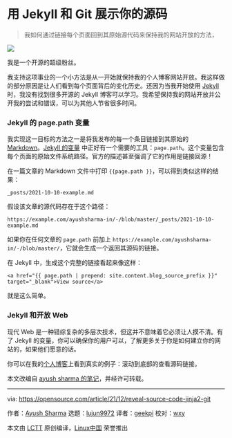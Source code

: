 [#]: subject: "Reveal your source code with Jinja2 and Git"
[#]: via: "https://opensource.com/article/21/12/reveal-source-code-jinja2-git"
[#]: author: "Ayush Sharma https://opensource.com/users/ayushsharma"
[#]: collector: "lujun9972"
[#]: translator: "geekpi"
[#]: reviewer: "wxy"
[#]: publisher: "wxy"
[#]: url: "https://linux.cn/article-14091-1.html"

用 Jekyll 和 Git 展示你的源码
======

> 我如何通过链接每个页面回到其原始源代码来保持我的网站开放的方法，

![](https://img.linux.net.cn/data/attachment/album/202112/18/093318uoud175bj4d55zz5.jpg)

我是一个开源的超级粉丝。

我支持这项事业的一个小方法是从一开始就保持我的个人博客网站开放。我这样做的部分原因是让人们看到每个页面背后的变化历史。还因为当我开始使用 [Jekyll][2] 时，我没有找到很多开源的 Jekyll 博客可以学习。我希望保持我的网站开放并公开我的尝试和错误，可以为其他人节省很多时间。

### Jekyll 的 page.path 变量

我实现这一目标的方法之一是将我发布的每一个条目链接到其原始的 [Markdown][3]。[Jekyll 的变量][4] 中正好有一个需要的工具：`page.path`。这个变量包含每个页面的原始文件系统路径。官方的描述甚至强调了它的作用是链接回源！

在一篇文章的 Markdown 文件中打印 `{{page.path }}`，可以得到类似这样的结果：

```
_posts/2021-10-10-example.md
```

假设该文章的源代码存在于这个路径：

```
https://example.com/ayushsharma-in/-/blob/master/_posts/2021-10-10-example.md
```

如果你在任何文章的 `page.path` 前加上 `https://example.com/ayushsharma-in/-/blob/master/`，它就会生成一个返回其源码的链接。

在 Jekyll 中，生成这个完整的链接看起来像这样：

```
<a href="{{ page.path | prepend: site.content.blog_source_prefix }}" target="_blank">View source</a>
```

就是这么简单。

### Jekyll 和开放 Web

现代 Web 是一种错综复杂的多层次技术，但这并不意味着它必须让人摸不清。有了 Jekyll 的变量，你可以确保你的用户可以，了解更多关于你是如何建立你的网站的，如果他们愿意的话。

你可以在我的[个人博客][5]上看到真实的例子：滚动到底部的查看源码链接。

本文改编自 [ayush sharma 的笔记][6]，并经许可转载。

--------------------------------------------------------------------------------

via: https://opensource.com/article/21/12/reveal-source-code-jinja2-git

作者：[Ayush Sharma][a]
选题：[lujun9972][b]
译者：[geekpi](https://github.com/geekpi)
校对：[wxy](https://github.com/wxy)

本文由 [LCTT](https://github.com/LCTT/TranslateProject) 原创编译，[Linux中国](https://linux.cn/) 荣誉推出

[a]: https://opensource.com/users/ayushsharma
[b]: https://github.com/lujun9972
[1]: https://opensource.com/sites/default/files/styles/image-full-size/public/lead-images/browser_blue_text_editor_web.png?itok=lcf-m6N7 (Text editor on a browser, in blue)
[2]: https://opensource.com/article/21/9/build-website-jekyll
[3]: https://opensource.com/article/19/9/introduction-markdown
[4]: https://jekyllrb.com/docs/variables/#page-variables
[5]: https://www.ayushsharma.in
[6]: https://www.ayushsharma.in/2021/11/linking-jekyll-pages-back-to-their-git-source-code
